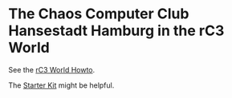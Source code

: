 # The Chaos Computer Club Hansestadt Hamburg in the rC3 World

See the [rC3 World Howto](https://howto.rc3.world).

The [Starter Kit](https://github.com/thecodingmachine/workadventure-map-starter-kit) might be helpful.
